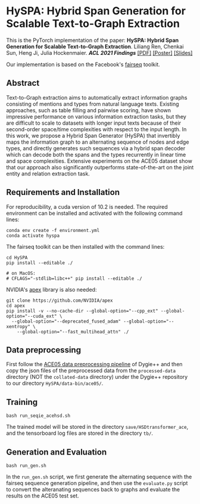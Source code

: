 # HySPA: Hybrid Span Generation for Scalable Text-to-Graph Extraction

This is the PyTorch implementation of the paper:
**HySPA: Hybrid Span Generation for Scalable Text-to-Graph Extraction**. Liliang Ren, Chenkai Sun, Heng Ji, Julia Hockenmaier. ***ACL 2021 Findings***
[[PDF]](https://arxiv.org/pdf/2106.15838.pdf) [[Poster]](https://drive.google.com/file/d/1L-zLdTM5EQqDAtgyjrGQWlrDx9qxnTWz/view?usp=sharing) [[Slides]](https://drive.google.com/file/d/1UjIpHx5rMXKgU5O65iHJoX0Od-LmGUcL/view?usp=sharing)

Our implementation is based on the Facebook's [fairseq](https://github.com/pytorch/fairseq) toolkit.

## Abstract
Text-to-Graph extraction aims to automatically extract information graphs consisting of mentions and types from natural language texts. Existing approaches, such as table filling and pairwise scoring, have shown impressive performance on various information extraction tasks, but they are difficult to scale to datasets with longer input texts because of their second-order space/time complexities with respect to the input length. In this work, we propose a Hybrid Span Generator (HySPA) that invertibly maps the information graph to an alternating sequence of nodes and edge types, and directly generates such sequences via a hybrid span decoder which can decode both the spans and the types recurrently in linear time and space complexities. Extensive experiments on the ACE05 dataset show that our approach also significantly outperforms state-of-the-art on the joint entity and relation extraction task.


## Requirements and Installation

For reproducibility, a cuda version of 10.2 is needed. The required environment can be installed and activated with the following command lines:
```
conda env create -f environment.yml
conda activate hyspa
```
The fairseq toolkit can be then installed with the command lines:
```
cd HySPA
pip install --editable ./

# on MacOS:
# CFLAGS="-stdlib=libc++" pip install --editable ./
```
NVIDIA's [apex](https://github.com/NVIDIA/apex) library is also needed:
```
git clone https://github.com/NVIDIA/apex
cd apex
pip install -v --no-cache-dir --global-option="--cpp_ext" --global-option="--cuda_ext" \
  --global-option="--deprecated_fused_adam" --global-option="--xentropy" \
    --global-option="--fast_multihead_attn" ./
```

## Data preprocessing

First follow the [ACE05 data preprocessing pipeline](https://github.com/dwadden/dygiepp#ace05-ace-for-entities-and-relations) of Dygie++ and then copy the json files of the preprocessed data from the `processed-data` directory (NOT the `collated-data` directory) under the Dygie++ repository to our directory `HySPA/data-bin/ace05/`.


## Training

```
bash run_seqie_acehsd.sh
```
The trained model will be stored in the directory `save/HSDtransformer_ace`, and the tensorboard log files are stored in the directory `tb/`.


## Generation and Evaluation

```
bash run_gen.sh
```

In the `run_gen.sh` script, we first generate the alternating sequence with the fairseq sequence generation pipeline, and then use the `evaluate.py` script to convert the alteranating sequences back to graphs and evaluate the results on the ACE05 test set.







